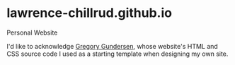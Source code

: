 # lawrence-chillrud.github.io
Personal Website

I'd like to acknowledge [Gregory Gundersen](http://gregorygundersen.com), whose website's HTML and CSS source code I used as a starting template when designing my own site. 

